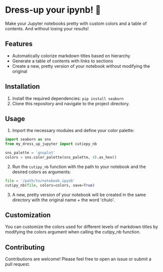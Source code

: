 # Dress-up your ipynb! :sparkling_heart:

Make your Jupyter notebooks pretty with custom colors and a table of contents. And without losing your results!

## Features

- Automatically colorize markdown titles based on hierarchy
- Generate a table of contents with links to sections
- Create a new, pretty version of your notebook without modifying the original

## Installation

1. Install the required dependencies: `pip install seaborn`
2. Clone this repository and navigate to the project directory.

## Usage

1. Import the necessary modules and define your color palette:
```python
import seaborn as sns
from my_dress_up_jupyter import cutiepy_nb

sns_palette = 'gnuplot'
colors = sns.color_palette(sns_palette, 4).as_hex()
```

2. Run the `cutipy_nb` function with the path to your notebook and the desired colors as arguments:

```python
file = '/path/to/notebook.ipynb'
cutipy_nb(file, colors=colors, save=True)
```

 3. A new, pretty version of your notebook will be created in the same directory with the original name + the word 'chulo'.
 

## Customization
You can customize the colors used for different levels of markdown titles by modifying the colors argument when calling the cutipy_nb function.

## Contributing
Contributions are welcome! Please feel free to open an issue or submit a pull request.
